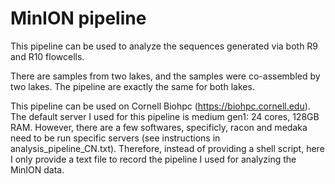 # MinION pipeline
This pipeline can be used to analyze the sequences generated via both R9 and R10 flowcells.

There are samples from two lakes, and the samples were co-assembled by two lakes. The pipeline are exactly the same for both lakes.

This pipeline can be used on Cornell Biohpc (https://biohpc.cornell.edu). The default server I used for this pipeline is medium gen1: 24 cores, 128GB RAM. However, there are a few softwares, specificly, racon and medaka need to be run specific servers (see instructions in analysis_pipeline_CN.txt). Therefore, instead of providing a shell script, here I only provide a text file to record the pipeline I used for analyzing the MinION data.

